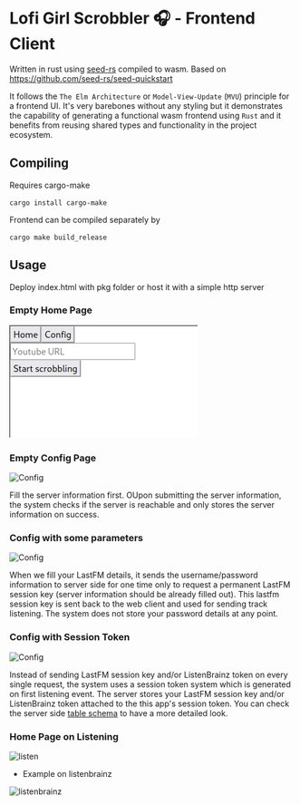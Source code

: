 # Lofi Girl Scrobbler 🎧 - Frontend Client 

Written in rust using [seed-rs](https://seed-rs.org/) compiled to wasm. Based on https://github.com/seed-rs/seed-quickstart

It follows the `The Elm Architecture` or `Model-View-Update` (`MVU`) principle for a frontend UI. It's very barebones without any styling but it demonstrates the capability of generating a functional wasm frontend using `Rust` and it benefits from reusing shared types and functionality in the project ecosystem.

## Compiling

Requires cargo-make

```
cargo install cargo-make
```

Frontend can be compiled separately by

```
cargo make build_release
```

## Usage

Deploy index.html with pkg folder or host it with a simple http server

### Empty Home Page

![home](images/home.png)

### Empty Config Page

![Config](images/config_empty.png)

Fill the server information first. OUpon submitting the server information, the system checks if the server is reachable and only stores the server information on success.

### Config with some parameters

![Config](images/config_full_no_session.png)

When we fill your LastFM details, it sends the username/password information to server side for one time only to request a permanent LastFM session key (server information should be already filled out). This lastfm session key is sent back to the web client and used for sending track listening. The system does not store your password details at any point.

### Config with Session Token

![Config](images/config_full_with_session.png)

Instead of sending LastFM session key and/or ListenBrainz token on every single request, the system uses a session token system which is generated on first listening event. The server stores your LastFM session key and/or ListenBrainz token attached to the this app's session token. You can check the server side [table schema](../migrations/20210525000135_table.sql) to have a more detailed look.

### Home Page on Listening

![listen](images/home_listening.png)

- Example on listenbrainz

![listenbrainz](images/listenbrainz.png)